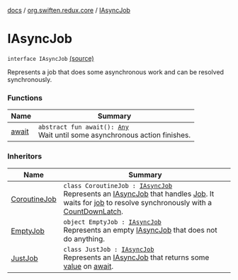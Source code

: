 [docs](../../index.md) / [org.swiften.redux.core](../index.md) / [IAsyncJob](./index.md)

# IAsyncJob

`interface IAsyncJob` [(source)](https://github.com/protoman92/KotlinRedux/tree/master/common/common-core/src/main/kotlin/org/swiften/redux/core/AsyncJob.kt#L15)

Represents a job that does some asynchronous work and can be resolved synchronously.

### Functions

| Name | Summary |
|---|---|
| [await](await.md) | `abstract fun await(): `[`Any`](https://kotlinlang.org/api/latest/jvm/stdlib/kotlin/-any/index.html)<br>Wait until some asynchronous action finishes. |

### Inheritors

| Name | Summary |
|---|---|
| [CoroutineJob](../-coroutine-job/index.md) | `class CoroutineJob : `[`IAsyncJob`](./index.md)<br>Represents an [IAsyncJob](./index.md) that handles [Job](#). It waits for [job](../-coroutine-job/job.md) to resolve synchronously with a [CountDownLatch](http://docs.oracle.com/javase/6/docs/api/java/util/concurrent/CountDownLatch.html). |
| [EmptyJob](../-empty-job/index.md) | `object EmptyJob : `[`IAsyncJob`](./index.md)<br>Represents an empty [IAsyncJob](./index.md) that does not do anything. |
| [JustJob](../-just-job/index.md) | `class JustJob : `[`IAsyncJob`](./index.md)<br>Represents an [IAsyncJob](./index.md) that returns some [value](../-just-job/value.md) on [await](../-just-job/await.md). |
